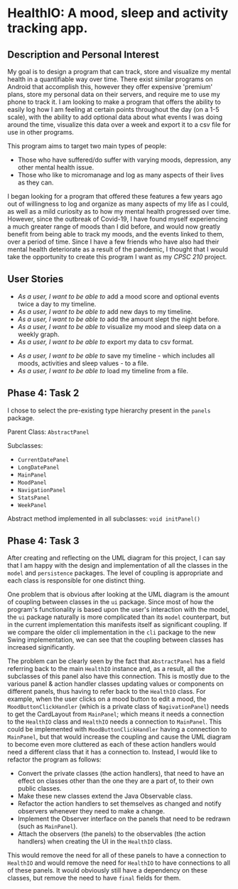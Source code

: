 # HealthIO: A mood, sleep and activity tracking app.

## Description and Personal Interest

My goal is to design a program that can track, store and visualize my mental health in a quantifiable way over time. There exist similar programs on Android that accomplish this, however they offer expensive 'premium' plans, store my personal data on their servers, and require me to use my phone to track it. I am looking to make a program that offers the ability to easily log how I am feeling at certain points throughout the day (on a 1-5 scale), with the ability to add optional data about what events I was doing around the time, visualize this data over a week and export it to a csv file for use in other programs.

This program aims to target two main types of people: 
- Those who have suffered/do suffer with varying moods, depression, any other mental health issue. 
- Those who like to micromanage and log as many aspects of their lives as they can.

I began looking for a program that offered these features a few years ago out of willingness to log and organize as many aspects of my life as I could, as well as a mild curiosity as to how my mental health progressed over time. However, since the outbreak of Covid-19, I have found myself experiencing a much greater range of moods than I did before, and would now greatly benefit from being able to track my moods, and the events linked to them, over a period of time. Since I have a few friends who have also had their mental health deteriorate as a result of the pandemic, I thought that I would take the opportunity to create this program I want as my *CPSC 210* project.

## User Stories

[//]: # (Phase 1 user stories)
- *As a user, I want to be able to* add a mood score and optional events twice a day to my timeline.
- *As a user, I want to be able to* add new days to my timeline.
- *As a user, I want to be able to* add the amount slept the night before.
- *As a user, I want to be able to* visualize my mood and sleep data on a weekly graph.
- *As a user, I want to be able to* export my data to csv format.

[//]: # (Phase 2 user stories)
- *As a user, I want to be able to* save my timeline - which includes all moods, activities and sleep values - to a file.
- *As a user, I want to be able to* load my timeline from a file. 

## Phase 4: Task 2

I chose to select the pre-existing type hierarchy present in the `panels` package.

Parent Class: `AbstractPanel`

Subclasses:

- `CurrentDatePanel`
- `LongDatePanel`
- `MainPanel`
- `MoodPanel`
- `NavigationPanel`
- `StatsPanel`
- `WeekPanel`

Abstract method implemented in all subclasses: `void initPanel()`

## Phase 4: Task 3

After creating and reflecting on the UML diagram for this project, I can say that I am happy with the design and implementation of all the classes in the `model` and `persistence` packages. The level of coupling is appropriate and each class is responsible for one distinct thing.

One problem that is obvious after looking at the UML diagram is the amount of coupling between classes in the `ui` package. Since most of how the program's functionality is based upon the user's interaction with the model, the `ui` package naturally is more complicated than its `model` counterpart, but in the current implementation this manifests itself as significant coupling. If we compare the older cli implementation in the `cli` package to the new Swing implementation, we can see that the coupling between classes has increased significantly. 

The problem can be clearly seen by the fact that `AbstractPanel` has a field referring back to the main `HealthIO` instance and, as a result, all the subclasses of this panel also have this connection. This is mostly due to the various panel & action handler classes updating values or components on different panels, thus having to refer back to the `HealthIO` class. For example, when the user clicks on a mood button to edit a mood, the `MoodButtonClickHandler` (which is a private class of `NagivationPanel`) needs to get the CardLayout from `MainPanel`; which means it needs a connection to the `HealthIO` class and `HealthIO` needs a connection to `MainPanel`. This could be implemented with `MoodButtonClickHandler` having a connection to `MainPanel`, but that would increase the coupling and cause the UML diagram to become even more cluttered as each of these action handlers would need a different class that it has a connection to. Instead, I would like to refactor the program as follows:

- Convert the private classes (the action handlers), that need to have an effect on classes other than the one they are a part of, to their own public classes.
- Make these new classes extend the Java Observable class.
- Refactor the action handlers to set themselves as changed and notify observers whenever they need to make a change.
- Implement the Observer interface on the panels that need to be redrawn (such as `MainPanel`).
- Attach the observers (the panels) to the observables (the action handlers) when creating the UI in the `HealthIO` class.

This would remove the need for all of these panels to have a connection to `HealthIO` and would remove the need for `HealthIO` to have connections to all of these panels. It would obviously still have a dependency on these classes, but remove the need to have `final` fields for them.